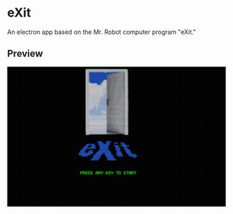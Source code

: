 # eXit
An electron app based on the Mr. Robot computer program "eXit." 
## Preview
![eXit logo, with the text "PRESS ANY KEY TO START"](preview.png)